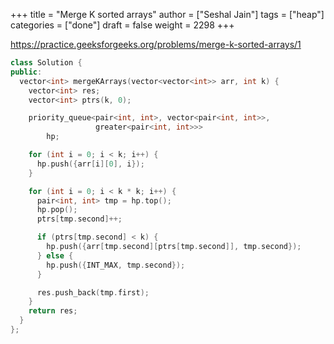 +++
title = "Merge K sorted arrays"
author = ["Seshal Jain"]
tags = ["heap"]
categories = ["done"]
draft = false
weight = 2298
+++

<https://practice.geeksforgeeks.org/problems/merge-k-sorted-arrays/1>

```cpp
class Solution {
public:
  vector<int> mergeKArrays(vector<vector<int>> arr, int k) {
    vector<int> res;
    vector<int> ptrs(k, 0);

    priority_queue<pair<int, int>, vector<pair<int, int>>,
                   greater<pair<int, int>>>
        hp;

    for (int i = 0; i < k; i++) {
      hp.push({arr[i][0], i});
    }

    for (int i = 0; i < k * k; i++) {
      pair<int, int> tmp = hp.top();
      hp.pop();
      ptrs[tmp.second]++;

      if (ptrs[tmp.second] < k) {
        hp.push({arr[tmp.second][ptrs[tmp.second]], tmp.second});
      } else {
        hp.push({INT_MAX, tmp.second});
      }

      res.push_back(tmp.first);
    }
    return res;
  }
};
```
